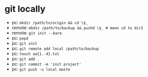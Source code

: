 
# git locally
  - pc:     `mkdir /path/to/origin && cd \$_`
  - remote: `mkdir /path/to/backup && pushd \$_ # meen cd to dir2`
  - remote: `git init --bare`
  - pc:     `popd`
  - pc:     `git init`
  - pc:     `git remote add local /path/to/backup`
  - pc:     `touch aa{1..4}.txt`
  - pc:     `git add .`
  - pc:     `git commit -m 'init project'`
  - pc:     `git push -u local maste`
